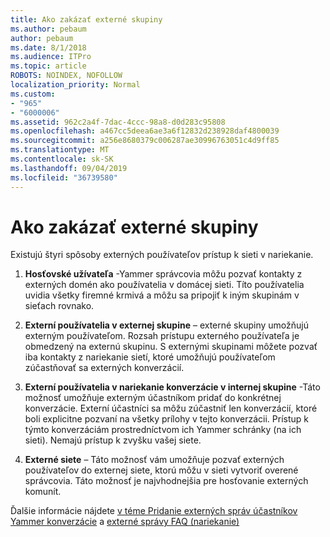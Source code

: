 ```yaml
---
title: Ako zakázať externé skupiny
ms.author: pebaum
author: pebaum
ms.date: 8/1/2018
ms.audience: ITPro
ms.topic: article
ROBOTS: NOINDEX, NOFOLLOW
localization_priority: Normal
ms.custom:
- "965"
- "6000006"
ms.assetid: 962c2a4f-7dac-4ccc-98a8-d0d283c95808
ms.openlocfilehash: a467cc5deea6ae3a6f12832d238928daf4800039
ms.sourcegitcommit: a256e8680379c006287ae30996763051c4d9ff85
ms.translationtype: MT
ms.contentlocale: sk-SK
ms.lasthandoff: 09/04/2019
ms.locfileid: "36739580"
---
```

# <a name="how-to-disable-external-groups"></a>Ako zakázať externé skupiny

Existujú štyri spôsoby externých používateľov prístup k sieti v nariekanie.
  
1. **Hosťovské užívateľa** -Yammer správcovia môžu pozvať kontakty z externých domén ako používatelia v domácej sieti. Títo používatelia uvidia všetky firemné krmivá a môžu sa pripojiť k iným skupinám v sieťach rovnako.

2. **Externí používatelia v externej skupine** – externé skupiny umožňujú externým používateľom. Rozsah prístupu externého používateľa je obmedzený na externú skupinu. S externými skupinami môžete pozvať iba kontakty z nariekanie sietí, ktoré umožňujú používateľom zúčastňovať sa externých konverzácií.

3. **Externí používatelia v nariekanie konverzácie v internej skupine** -Táto možnosť umožňuje externým účastníkom pridať do konkrétnej konverzácie. Externí účastníci sa môžu zúčastniť len konverzácií, ktoré boli explicitne pozvaní na všetky prílohy v tejto konverzácii. Prístup k týmto konverzáciám prostredníctvom ich Yammer schránky (na ich sieti). Nemajú prístup k zvyšku vašej siete.

4. **Externé siete** – Táto možnosť vám umožňuje pozvať externých používateľov do externej siete, ktorú môžu v sieti vytvoriť overené správcovia. Táto možnosť je najvhodnejšia pre hosťovanie externých komunít.

Ďalšie informácie nájdete [v téme Pridanie externých správ účastníkov Yammer konverzácie](https://docs.microsoft.com/yammer/work-with-external-users/add-external-participants) a [externé správy FAQ (nariekanie)](https://docs.microsoft.com/yammer/work-with-external-users/external-messaging-faq)
  